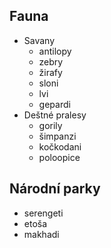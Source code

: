 ## Fauna
- Savany
  - antilopy
  - zebry
  - žirafy
  - sloni
  - lvi
  - gepardi
- Deštné pralesy
  - gorily
  - šimpanzi
  - kočkodani
  - poloopice

## Národní parky
- serengeti
- etoša
- makhadi

